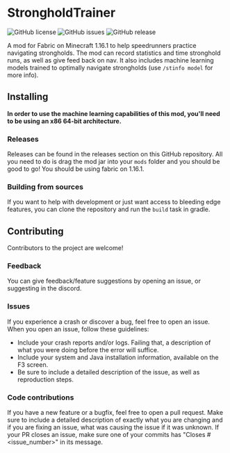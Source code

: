 # StrongholdTrainer
![GitHub license](https://img.shields.io/github/license/mjtb49/StrongholdTrainer.svg) 
![GitHub issues](https://img.shields.io/github/issues/mjtb49/StrongholdTrainer.svg)
![GitHub release](https://img.shields.io/github/release/mjtb49/StrongholdTrainer.svg?include_prereleases)

A mod for Fabric on Minecraft 1.16.1 to help speedrunners practice navigating strongholds. The mod can record statistics and time stronghold runs, as well as give feed back on nav. It also includes machine learning models trained to optimally navigate strongholds (use `/stinfo model` for more info).

## Installing
__In order to use the machine learning capabilities of this mod, you'll need to be using an x86 64-bit architecture.__
### Releases
Releases can be found in the releases section on this GitHub repository. All you need to do is drag the mod jar into your `mods` folder and you should be good to go! You should be using fabric on 1.16.1.
### Building from sources
If you want to help with development or just want access to bleeding edge features, you can clone the repository and run the `build` task in gradle.
## Contributing
Contributors to the project are welcome! 
### Feedback
You can give feedback/feature suggestions by opening an issue, or suggesting in the discord.
### Issues
If you experience a crash or discover a bug, feel free to open an issue. When you open an issue, follow these guidelines:
- Include your crash reports and/or logs. Failing that, a description of what you were doing before the error will suffice.
- Include your system and Java installation information, available on the F3 screen.
- Be sure to include a detailed description of the issue, as well as reproduction steps.
### Code contributions
If you have a new feature or a bugfix, feel free to open a pull request. Make sure to include a detailed description of exactly what you are changing and if you are
fixing an issue, what was causing the issue if it was unknown. If your PR closes an issue, make sure one of your commits has "Closes #<issue_number>" in its message.
